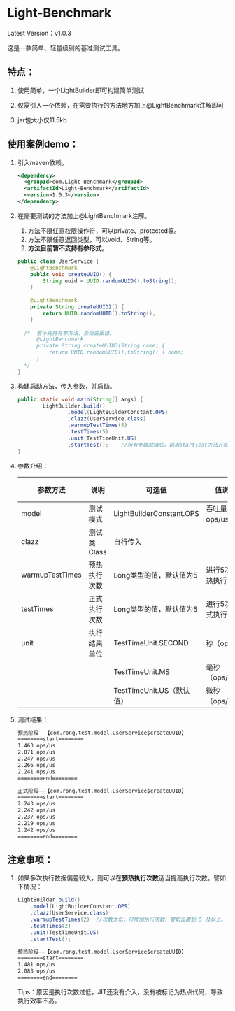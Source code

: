 # Light-Benchmark

Latest Version：v1.0.3

这是一款简单、轻量级别的基准测试工具。

## 特点：

1. 使用简单，一个LightBuilder即可构建简单测试

2. 仅需引入一个依赖，在需要执行的方法地方加上@LightBenchmark注解即可

3. jar包大小仅11.5kb

## 使用案例demo：

1. 引入maven依赖。

   ```xml
   <dependency>
     <groupId>com.Light-Benchmark</groupId>
     <artifactId>Light-Benchmark</artifactId>
     <version>1.0.3</version>
   </dependency>
   ```

2. 在需要测试的方法加上@LightBenchmark注解。

   1. 方法不限任意权限操作符，可以private、protected等。
   2. 方法不限任意返回类型，可以void、String等。
   3. **方法目前暂不支持有参形式**。

   ```java
   public class UserService {
       @LightBenchmark
       public void createUUID() {	
           String uuid = UUID.randomUUID().toString();
       }
     
       @LightBenchmark
       private String createUUID2() {	
           return UUID.randomUUID().toString();
       }
     
     /*  暂不支持有参方法，否则会报错。
         @LightBenchmark
         private String createUUID3(String name) {	
             return UUID.randomUUID().toString() + name;
         }
     */
   }
   ```

3. 构建启动方法，传入参数，并启动。

   ```java
   public static void main(String[] args) {
           LightBuilder.build()
                   .model(LightBuilderConstant.OPS)
                   .clazz(UserService.class)
                   .warmupTestTimes(5)
                   .testTimes(5)
                   .unit(TestTimeUnit.US)
                   .startTest();	//所有参数就绪后，调用startTest方法开始测试。
   }
   ```

4. 参数介绍：

   | 参数方法        | 说明         | 可选值                      | 值说明             | 必填 |
      | --------------- | ------------ |--------------------------| ------------------ | ---- |
   | model           | 测试模式     | LightBuilderConstant.OPS | 吞吐量（如ops/us） | 是   |
   | clazz           | 测试类Class  | 自行传入                     |                    | 是   |
   | warmupTestTimes | 预热执行次数 | Long类型的值，默认值为5           | 进行5次预热执行    | 否   |
   | testTimes       | 正式执行次数 | Long类型的值，默认值为5           | 进行5次正式执行    | 否   |
   | unit            | 执行结果单位 | TestTimeUnit.SECOND      | 秒（ops/s）        | 否   |
   |                 |              | TestTimeUnit.MS          | 毫秒（ops/ms）     | 否   |
   |                 |              | TestTimeUnit.US（默认值）     | 微秒（ops/us）     | 否   |

5. 测试结果：

   ```txt
   预热阶段——【com.rong.test.model.UserService$createUUID】
   ========start========
   1.463 ops/us
   2.071 ops/us
   2.247 ops/us
   2.266 ops/us
   2.241 ops/us
   ========end========
   
   正式阶段——【com.rong.test.model.UserService$createUUID】
   ========start========
   2.243 ops/us
   2.242 ops/us
   2.237 ops/us
   2.219 ops/us
   2.242 ops/us
   ========end========
   ```

## 注意事项：

1. 如果多次执行数据偏差较大，则可以在**预热执行次数**适当提高执行次数。譬如下情况：

   ```java
   LightBuilder.build()
       .model(LightBuilderConstant.OPS)
       .clazz(UserService.class)
       .warmupTestTimes(2)	//次数太低，可增加执行次数，譬如设置到 5 及以上。
       .testTimes(2)
       .unit(TestTimeUnit.US)
       .startTest();
   ```

   ```txt
   预热阶段——【com.rong.test.model.UserService$createUUID】
   ========start========
   1.481 ops/us
   2.083 ops/us
   ========end========
   ```

   Tips：原因是执行次数过低，JIT还没有介入，没有被标记为热点代码，导致执行效率不高。